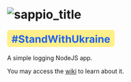 # ![sappio_title](https://user-images.githubusercontent.com/13961685/198166716-c03d22bd-220e-42d4-a036-95fa9e21407f.png)

[![StandWithUkraine](https://raw.githubusercontent.com/vshymanskyy/StandWithUkraine/main/badges/StandWithUkraine.svg)](https://github.com/vshymanskyy/StandWithUkraine/blob/main/docs/README.md)

A simple logging NodeJS app.

You may access the [wiki](https://github.com/web-needle/sappio/wiki/How-to-sappio) to learn about it.
